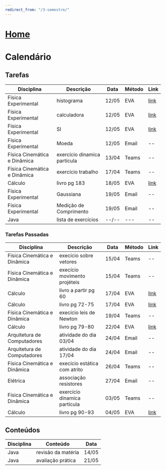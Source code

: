 ```yaml
---
redirect_from: "/3-semestre/"
---
```


# [Home](/engenharia-de-computacao/)

# Calendário

## Tarefas

Disciplina                   | Descrição                    | Data  | Método | Link
---------------------------- | ---------------------------- | ----- | ------ | -------------------------------
Física Experimental          | histograma                   | 12/05 | EVA    | [link](http://eva.unitau.br/mod/assign/view.php?id=51022)
Física Experimental          | calculadora                  | 12/05 | EVA    | [link](http://eva.unitau.br/mod/assign/view.php?id=51019)
Física Experimental          | SI                           | 12/05 | EVA    | [link](http://eva.unitau.br/mod/assign/view.php?id=51017)
Física Experimental          | Moeda                        | 12/05 | Email  | --
Física Cinemática e Dinâmica | exercício dinamica partícula | 13/04 | Teams  | --
Física Cinemática e Dinâmica | exercício trabalho           | 17/04 | Teams  | --
Cálculo                      | livro pg 183                 | 18/05 | EVA    | [link](http://eva.unitau.br/mod/assign/view.php?id=58508)
Física Experimental          | Gaussiana                    | 19/05 | Email  | --
Física Experimental          | Medição de Comprimento       | 19/05 | Email  | --
Java                         | lista de exercícios          | --/-- | ---    | --

### Tarefas Passadas

Disciplina                   | Descrição                    | Data  | Método | Link
---------------------------- | ---------------------------- | ----- | ------ | -------------------------------
Física Cinemática e Dinâmica | execício sobre vetores       | 15/04 | Teams  | --
Física Cinemática e Dinâmica | execício movimento projéteis | 15/04 | Teams  | --
Cálculo                      | livro a partir pg 60         | 17/04 | EVA    | [link](http://eva.unitau.br/mod/assign/view.php?id=44708)
Cálculo                      | livro pg 72-75               | 17/04 | EVA    | [link](http://eva.unitau.br/mod/assign/view.php?id=44721)
Física Cinemática e Dinâmica | execício leis de Newton      | 19/04 | Teams  | --
Cálculo                      | livro pg 79-80               | 22/04 | EVA    | [link](http://eva.unitau.br/mod/assign/view.php?id=44730)
Arquitetura de Computadores  | atividade do dia 03/04       | 24/04 | Email  | --
Arquitetura de Computadores  | atividade do dia 17/04       | 24/04 | Email  | --
Física Cinemática e Dinâmica | execício estática com atrito | 26/04 | Teams  | --
Elétrica                     | associação resistores        | 27/04 | Email  | --
Física Cinemática e Dinâmica | exercício dinamica partícula | 03/05 | Teams  | --
Cálculo                      | livro pg 90-93               | 04/05 | EVA    | [link](http://eva.unitau.br/mod/assign/view.php?id=44734)

## Conteúdos

Disciplina                   | Conteúdo                     | Data
---------------------------- | ---------------------------- | -----
Java                         | revisão da matéria           | 14/05
Java                         | avaliação prática            | 21/05
